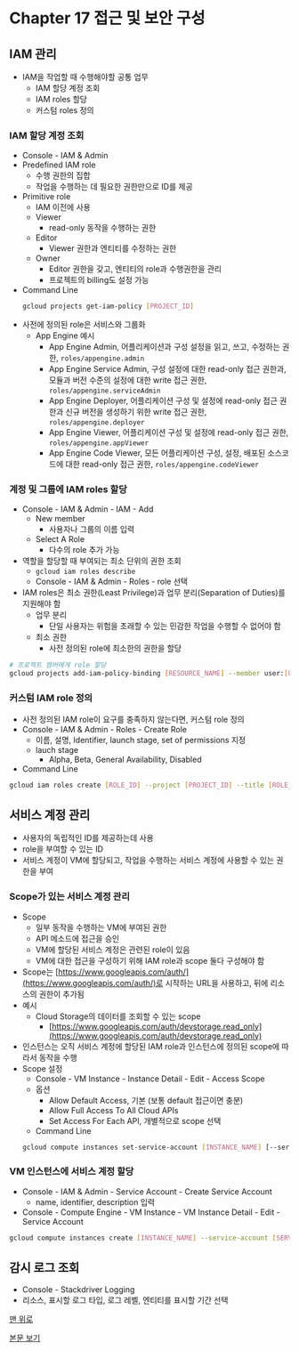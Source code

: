 # Chapter 17 접근 및 보안 구성

## IAM 관리

* IAM을 작업할 때 수행해야할 공통 업무
    * IAM 할당 계정 조회
    * IAM roles 할당
    * 커스텀 roles 정의

### IAM 할당 계정 조회

* Console - IAM & Admin
* Predefined IAM role
    * 수행 권한의 집합
    * 작업을 수행하는 데 필요한 권한만으로 ID를 제공
* Primitive role
    * IAM 이전에 사용
    * Viewer
        * read-only 동작을 수행하는 권한
    * Editor
        * Viewer 권한과 엔티티를 수정하는 권한
    * Owner
        * Editor 권한을 갖고, 엔티티의 role과 수행권한을 관리
        * 프로젝트의 billing도 설정 가능
* Command Line
    ```bash
    gcloud projects get-iam-policy [PROJECT_ID]
    ```
* 사전에 정의된 role은 서비스와 그룹화
    * App Engine 예시
        * App Engine Admin, 어플리케이션과 구성 설정을 읽고, 쓰고, 수정하는 권한, `roles/appengine.admin`
        * App Engine Service Admin, 구성 설정에 대한 read-only 접근 권한과, 모듈과 버전 수준의 설정에 대한 write 접근 권한, `roles/appengine.serviceAdmin`
        * App Engine Deployer, 어플리케이션 구성 및 설정에 read-only 접근 권한과 신규 버전을 생성하기 위한 write 접근 권한, `roles/appengine.deployer`
        * App Engine Viewer, 어플리케이션 구성 및 설정에 read-only 접근 권한, `roles/appengine.appViewer`
        * App Engine Code Viewer, 모든 어플리케이션 구성, 설정, 배포된 소스코드에 대한 read-only 접근 권한, `roles/appengine.codeViewer`

### 계정 및 그룹에 IAM roles 할당

* Console - IAM & Admin - IAM - Add
    * New member
        * 사용자나 그룹의 이름 입력
    * Select A Role
        * 다수의 role 추가 가능
* 역할을 할당할 때 부여되는 최소 단위의 권한 조회
    * `gcloud iam roles describe`
    * Console - IAM & Admin - Roles - role 선택
* IAM roles은 최소 권한(Least Privilege)과 업무 분리(Separation of Duties)를 지원해야 함
    * 업무 분리
        * 단일 사용자는 위험을 초래할 수 있는 민감한 작업을 수행할 수 없어야 함
    * 최소 권한
        * 사전 정의된 role에 최소한의 권한을 할당

```bash
# 프로젝트 멤버에게 role 할당
gcloud projects add-iam-policy-binding [RESOURCE_NAME] --member user:[USER_EMAIL] --role [ROLE_ID]
```

### 커스텀 IAM role 정의

* 사전 정의된 IAM role이 요구를 충족하지 않는다면, 커스텀 role 정의
* Console - IAM & Admin - Roles - Create Role
    * 이름, 설명, Identifier, launch stage, set of permissions 지정
    * lauch stage
        * Alpha, Beta, General Availability, Disabled
* Command Line

```bash
gcloud iam roles create [ROLE_ID] --project [PROJECT_ID] --title [ROLE_TITLE] --description [ROLE_DESCRIPTION] --permissions [PERMISSIONS_LIST] --stage [LAUNCH_STAGE]
```

## 서비스 계정 관리

* 사용자의 독립적인 ID를 제공하는데 사용
* role을 부여할 수 있는 ID
* 서비스 계정이 VM에 할당되고, 작업을 수행하는 서비스 계정에 사용할 수 있는 권한을 부여

### Scope가 있는 서비스 계정 관리

* Scope
    * 일부 동작을 수행하는 VM에 부여된 권한
    * API 메소드에 접근을 승인
    * VM에 할당된 서비스 계정은 관련된 role이 있음
    * VM에 대한 접근을 구성하기 위해 IAM role과 scope 둘다 구성해야 함
* Scope는 [https://www.googleapis.com/auth/](https://www.googleapis.com/auth/)로 시작하는 URL을 사용하고, 뒤에 리소스의 권한이 추가됨
* 예시
    * Cloud Storage의 데이터를 조회할 수 있는 scope
        * [https://www.googleapis.com/auth/devstorage.read_only](https://www.googleapis.com/auth/devstorage.read_only)
* 인스턴스는 오직 서비스 계정에 할당된 IAM role과 인스턴스에 정의된 scope에 따라서 동작을 수행
* Scope 설정
    * Console - VM Instance - Instance Detail - Edit - Access Scope
    * 옵션
        * Allow Default Access, 기본 (보통 default 접근이면 충분)
        * Allow Full Access To All Cloud APIs
        * Set Access For Each API, 개별적으로 scope 선택
    * Command Line
    ```bash
    gcloud compute instances set-service-account [INSTANCE_NAME] [--serive-account [SERVICE_ACCOUNT_EMAIL] | [--no-service-account]] [--no-scopes | --scopes [SCOPES, ...]]
    ```

### VM 인스턴스에 서비스 계정 할당

* Console - IAM & Admin - Service Account - Create Service Account
    * name, identifier, description 입력
* Console - Compute Engine - VM Instance - VM Instance Detail - Edit - Service Account

```bash
gcloud compute instances create [INSTANCE_NAME] --service-account [SERVICE_ACCOUNT_EMAIL]
```

## 감시 로그 조회

* Console - Stackdriver Logging
* 리소스, 표시할 로그 타입, 로그 레벨, 엔티티를 표시할 기간 선택

[맨 위로](#chapter-17-%ec%a0%91%ea%b7%bc-%eb%b0%8f-%eb%b3%b4%ec%95%88-%ea%b5%ac%ec%84%b1)

[본문 보기](../Chapter_17.md)